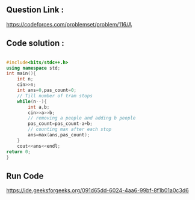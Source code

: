 ## Question Link :

https://codeforces.com/problemset/problem/116/A

## Code solution :

```cpp

#include<bits/stdc++.h>
using namespace std;
int main(){
    int n;
    cin>>n;
    int ans=0,pas_count=0;
    // Till number of tram stops
    while(n--){
        int a,b;
        cin>>a>>b;
        // removing a people and adding b people
        pas_count=pas_count-a+b;
        // counting max after each stop
        ans=max(ans,pas_count);
    }
    cout<<ans<<endl;
return 0;
}

```
## Run Code
https://ide.geeksforgeeks.org/091d65dd-6024-4aa6-99bf-8f1b01a0c3d6
